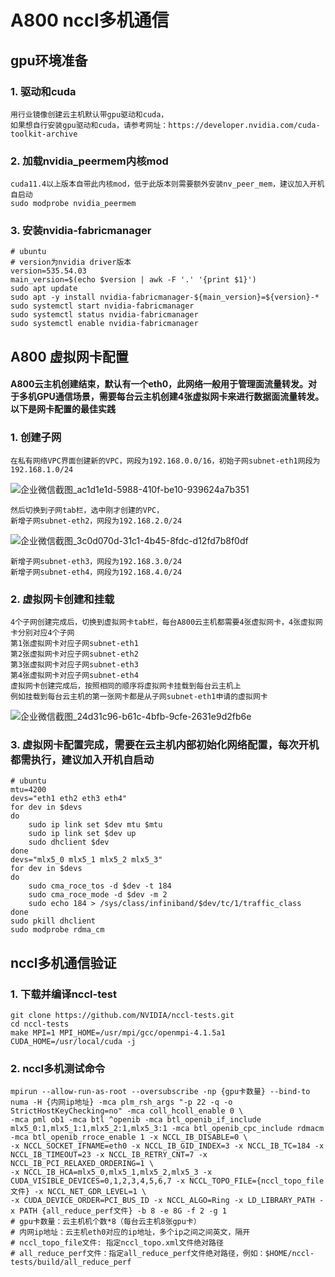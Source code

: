 # A800 nccl多机通信
## gpu环境准备
### 1. 驱动和cuda
```
用行业镜像创建云主机默认带gpu驱动和cuda，
如果想自行安装gpu驱动和cuda，请参考网址：https://developer.nvidia.com/cuda-toolkit-archive
```
  
### 2. 加载nvidia_peermem内核mod
```
cuda11.4以上版本自带此内核mod，低于此版本则需要额外安装nv_peer_mem，建议加入开机自启动
sudo modprobe nvidia_peermem
```

### 3. 安装nvidia-fabricmanager
```
# ubuntu
# version为nvidia driver版本
version=535.54.03
main_version=$(echo $version | awk -F '.' '{print $1}')
sudo apt update
sudo apt -y install nvidia-fabricmanager-${main_version}=${version}-*
sudo systemctl start nvidia-fabricmanager
sudo systemctl status nvidia-fabricmanager
sudo systemctl enable nvidia-fabricmanager
```


## A800 虚拟网卡配置
#### A800云主机创建结束，默认有一个eth0，此网络一般用于管理面流量转发。对于多机GPU通信场景，需要每台云主机创建4张虚拟网卡来进行数据面流量转发。以下是网卡配置的最佳实践
### 1. 创建子网
```
在私有网络VPC界面创建新的VPC，网段为192.168.0.0/16，初始子网subnet-eth1网段为192.168.1.0/24
```
![企业微信截图_ac1d1e1d-5988-410f-be10-939624a7b351](https://github.com/user-attachments/assets/b86ebc98-a450-479b-86a1-0d64517ef98f)
```
然后切换到子网tab栏，选中刚才创建的VPC，
新增子网subnet-eth2，网段为192.168.2.0/24
```
![企业微信截图_3c0d070d-31c1-4b45-8fdc-d12fd7b8f0df](https://github.com/user-attachments/assets/33ec970b-c1e4-4a5f-8243-10519dcf5137)
```
新增子网subnet-eth3，网段为192.168.3.0/24
新增子网subnet-eth4，网段为192.168.4.0/24
```

### 2. 虚拟网卡创建和挂载
```
4个子网创建完成后，切换到虚拟网卡tab栏，每台A800云主机都需要4张虚拟网卡，4张虚拟网卡分别对应4个子网
第1张虚拟网卡对应子网subnet-eth1
第2张虚拟网卡对应子网subnet-eth2
第3张虚拟网卡对应子网subnet-eth3
第4张虚拟网卡对应子网subnet-eth4
虚拟网卡创建完成后，按照相同的顺序将虚拟网卡挂载到每台云主机上
例如挂载到每台云主机的第一张网卡都是从子网subnet-eth1申请的虚拟网卡
```
![企业微信截图_24d31c96-b61c-4bfb-9cfe-2631e9d2fb6e](https://github.com/user-attachments/assets/63012661-f8c6-4998-8fc3-62e1f310eb61)

### 3. 虚拟网卡配置完成，需要在云主机内部初始化网络配置，每次开机都需执行，建议加入开机自启动
```
# ubuntu
mtu=4200
devs="eth1 eth2 eth3 eth4"
for dev in $devs
do
    sudo ip link set $dev mtu $mtu
    sudo ip link set $dev up 
    sudo dhclient $dev
done
devs="mlx5_0 mlx5_1 mlx5_2 mlx5_3"
for dev in $devs
do
    sudo cma_roce_tos -d $dev -t 184
    sudo cma_roce_mode -d $dev -m 2 
    sudo echo 184 > /sys/class/infiniband/$dev/tc/1/traffic_class
done
sudo pkill dhclient
sudo modprobe rdma_cm
```

## nccl多机通信验证
### 1. 下载并编译nccl-test
```
git clone https://github.com/NVIDIA/nccl-tests.git
cd nccl-tests
make MPI=1 MPI_HOME=/usr/mpi/gcc/openmpi-4.1.5a1 CUDA_HOME=/usr/local/cuda -j
```
### 2. nccl多机测试命令
```
mpirun --allow-run-as-root --oversubscribe -np {gpu卡数量} --bind-to numa -H {内网ip地址} -mca plm_rsh_args "-p 22 -q -o StrictHostKeyChecking=no" -mca coll_hcoll_enable 0 \
-mca pml ob1 -mca btl ^openib -mca btl_openib_if_include mlx5_0:1,mlx5_1:1,mlx5_2:1,mlx5_3:1 -mca btl_openib_cpc_include rdmacm -mca btl_openib_rroce_enable 1 -x NCCL_IB_DISABLE=0 \
-x NCCL_SOCKET_IFNAME=eth0 -x NCCL_IB_GID_INDEX=3 -x NCCL_IB_TC=184 -x NCCL_IB_TIMEOUT=23 -x NCCL_IB_RETRY_CNT=7 -x NCCL_IB_PCI_RELAXED_ORDERING=1 \
-x NCCL_IB_HCA=mlx5_0,mlx5_1,mlx5_2,mlx5_3 -x CUDA_VISIBLE_DEVICES=0,1,2,3,4,5,6,7 -x NCCL_TOPO_FILE={nccl_topo_file文件} -x NCCL_NET_GDR_LEVEL=1 \
-x CUDA_DEVICE_ORDER=PCI_BUS_ID -x NCCL_ALGO=Ring -x LD_LIBRARY_PATH -x PATH {all_reduce_perf文件} -b 8 -e 8G -f 2 -g 1
# gpu卡数量：云主机机个数*8（每台云主机8张gpu卡）
# 内网ip地址：云主机eth0对应的ip地址，多个ip之间之间英文，隔开
# nccl_topo_file文件: 指定nccl_topo.xml文件绝对路径
# all_reduce_perf文件：指定all_reduce_perf文件绝对路径，例如：$HOME/nccl-tests/build/all_reduce_perf
```
